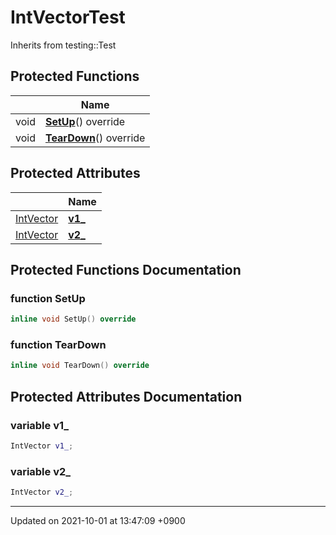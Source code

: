 

# IntVectorTest





Inherits from testing::Test

## Protected Functions

|                | Name           |
| -------------- | -------------- |
| void | **[SetUp](/Classes/IntVectorTest#function-setup)**() override |
| void | **[TearDown](/Classes/IntVectorTest#function-teardown)**() override |

## Protected Attributes

|                | Name           |
| -------------- | -------------- |
| <a href="/Classes/IntVector">IntVector</a> | **[v1_](/Classes/IntVectorTest#variable-v1_)**  |
| <a href="/Classes/IntVector">IntVector</a> | **[v2_](/Classes/IntVectorTest#variable-v2_)**  |

## Protected Functions Documentation

### function SetUp

```cpp
inline void SetUp() override
```


### function TearDown

```cpp
inline void TearDown() override
```


## Protected Attributes Documentation

### variable v1_

```cpp
IntVector v1_;
```


### variable v2_

```cpp
IntVector v2_;
```


-------------------------------

Updated on 2021-10-01 at 13:47:09 +0900